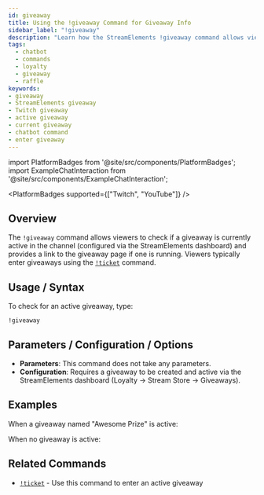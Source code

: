 ```yaml
---
id: giveaway
title: Using the !giveaway Command for Giveaway Info
sidebar_label: "!giveaway"
description: "Learn how the StreamElements !giveaway command allows viewers to check for active giveaways and get a link to enter."
tags:
  - chatbot
  - commands
  - loyalty
  - giveaway
  - raffle
keywords:
- giveaway
- StreamElements giveaway
- Twitch giveaway
- active giveaway
- current giveaway
- chatbot command
- enter giveaway
---
```


import PlatformBadges from '@site/src/components/PlatformBadges';
import ExampleChatInteraction from '@site/src/components/ExampleChatInteraction';

<PlatformBadges supported={["Twitch", "YouTube"]} />

## Overview

The `!giveaway` command allows viewers to check if a giveaway is currently active in the channel (configured via the StreamElements dashboard) and provides a link to the giveaway page if one is running. Viewers typically enter giveaways using the [`!ticket`](mdc:ticket.md) command.

## Usage / Syntax

To check for an active giveaway, type:

```
!giveaway
```

## Parameters / Configuration / Options

- **Parameters**: This command does not take any parameters.
- **Configuration**: Requires a giveaway to be created and active via the StreamElements dashboard (Loyalty -> Stream Store -> Giveaways).

## Examples

When a giveaway named "Awesome Prize" is active:

<ExampleChatInteraction
  inputPersona="viewer"
  inputMessage="!giveaway"
  outputMessage='@ViewerName, Current giveaway: "Awesome Prize" https://streamelements.com/[ChannelName]/giveaway/[GiveawayID]'
/>

When no giveaway is active:

<ExampleChatInteraction
  inputPersona="viewer"
  inputMessage="!giveaway"
  outputMessage="@ViewerName, There is currently no giveaway running!"
/>

## Related Commands

- [`!ticket`](ticket.md) - Use this command to enter an active giveaway
